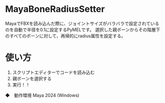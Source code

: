 # MayaBoneRadiusSetter

MayaでFBXを読み込んだ際に、ジョイントサイズがバラバラで設定されているのを自動で半径を0.1に設定するPyMELです。
選択した親ボーンからその階層下のすべてのボーンに対して、再帰的にradius属性を設定する。

# 使い方
1. スクリプトエディターでコードを読み込む
2. 親ボーンを選択する
3. 実行！！

◆　動作環境
Maya 2024 (Windows)
